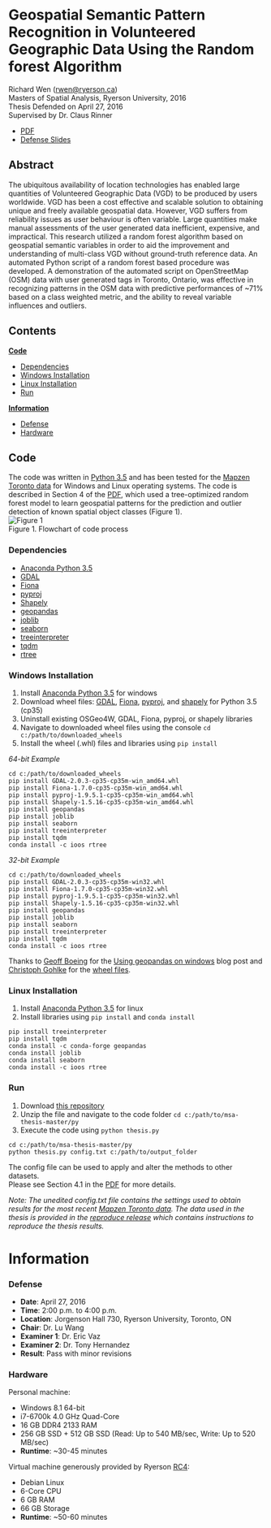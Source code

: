 # Geospatial Semantic Pattern Recognition in Volunteered Geographic Data Using the Random forest Algorithm
Richard Wen (rwen@ryerson.ca)  
Masters of Spatial Analysis, Ryerson University, 2016  
Thesis Defended on April 27, 2016  
Supervised by Dr. Claus Rinner
* [PDF](https://github.com/rwenite/msa-thesis/blob/paper/thesis.pdf)
* [Defense Slides](https://rwenite.github.io/msa-thesis)
  
## Abstract
The ubiquitous availability of location technologies has enabled large quantities of Volunteered Geographic Data (VGD) to be produced by users worldwide. VGD has been a cost effective and scalable solution to obtaining unique and freely available geospatial data. However, VGD suffers from reliability issues as user behaviour is often variable. Large quantities make manual assessments of the user generated data inefficient, expensive, and impractical. This research utilized a random forest algorithm based on geospatial semantic variables in order to aid the improvement and understanding of multi-class VGD without ground-truth reference data. An automated Python script of a random forest based procedure was developed. A demonstration of the automated script on OpenStreetMap (OSM) data with user generated tags in Toronto, Ontario, was effective in recognizing patterns in the OSM data with predictive performances of ~71% based on a class weighted metric, and the ability to reveal variable influences and outliers.
  
## Contents
**[Code](https://github.com/rwenite/msa-thesis#code)**  
* [Dependencies](https://github.com/rwenite/msa-thesis#dependencies)  
* [Windows Installation](https://github.com/rwenite/msa-thesis#windows-installation)  
* [Linux Installation](https://github.com/rwenite/msa-thesis#linux-installation)  
* [Run](https://github.com/rwenite/msa-thesis#run)  
  
**[Information](https://github.com/rwenite/msa-thesis#information)**  
* [Defense](https://github.com/rwenite/msa-thesis#defense)  
* [Hardware](https://github.com/rwenite/msa-thesis#hardware)
  
## Code
The code was written in [Python 3.5](https://www.python.org/about/) and has been tested for the [Mapzen Toronto data](https://mapzen.com/data/metro-extracts/metro/toronto_canada/) for Windows and Linux operating systems. The code is described in Section 4 of the [PDF](https://github.com/rwenite/msa-thesis/blob/paper/thesis.pdf), which used a tree-optimized random forest model to learn geospatial patterns for the prediction and outlier detection of known spatial object classes (Figure 1).  
![Figure 1](https://github.com/rwenite/msa-thesis/blob/master/methods.png)  
Figure 1. Flowchart of code process  

### Dependencies
* [Anaconda Python 3.5](https://www.continuum.io/downloads/)  
* [GDAL](http://www.gdal.org/)  
* [Fiona](http://toblerity.org/fiona/manual.html)  
* [pyproj](https://github.com/jswhit/pyproj)  
* [Shapely](https://github.com/Toblerity/Shapely)  
* [geopandas](http://geopandas.org/)  
* [joblib](https://pythonhosted.org/joblib/)  
* [seaborn](https://stanford.edu/~mwaskom/software/seaborn/)  
* [treeinterpreter](https://github.com/andosa/treeinterpreter)  
* [tqdm](https://github.com/noamraph/tqdm)  
* [rtree](http://toblerity.org/rtree/)  
  
### Windows Installation
1. Install [Anaconda Python 3.5](https://www.continuum.io/downloads#windows) for windows
2. Download wheel files: [GDAL](http://www.lfd.uci.edu/~gohlke/pythonlibs/#gdal), [Fiona](http://www.lfd.uci.edu/~gohlke/pythonlibs/#fiona), [pyproj](http://www.lfd.uci.edu/~gohlke/pythonlibs/#pyproj), and [shapely](http://www.lfd.uci.edu/~gohlke/pythonlibs/#shapely) for Python 3.5 (cp35)
3. Uninstall existing OSGeo4W, GDAL, Fiona, pyproj, or shapely libraries
4. Navigate to downloaded wheel files using the console `cd c:/path/to/downloaded_wheels`
5. Install the wheel (.whl) files and libraries using `pip install`  
  
*64-bit Example*
```shell
cd c:/path/to/downloaded_wheels
pip install GDAL-2.0.3-cp35-cp35m-win_amd64.whl
pip install Fiona-1.7.0-cp35-cp35m-win_amd64.whl
pip install pyproj-1.9.5.1-cp35-cp35m-win_amd64.whl
pip install Shapely-1.5.16-cp35-cp35m-win_amd64.whl
pip install geopandas
pip install joblib
pip install seaborn
pip install treeinterpreter
pip install tqdm
conda install -c ioos rtree
```  

*32-bit Example*
```shell
cd c:/path/to/downloaded_wheels
pip install GDAL-2.0.3-cp35-cp35m-win32.whl
pip install Fiona-1.7.0-cp35-cp35m-win32.whl
pip install pyproj-1.9.5.1-cp35-cp35m-win32.whl
pip install Shapely-1.5.16-cp35-cp35m-win32.whl
pip install geopandas
pip install joblib
pip install seaborn
pip install treeinterpreter
pip install tqdm
conda install -c ioos rtree
```  

Thanks to [Geoff Boeing](http://geoffboeing.com/about/) for the [Using geopandas on windows](http://geoffboeing.com/2014/09/using-geopandas-windows/) blog post and [Christoph Gohlke](http://www.lfd.uci.edu/~gohlke/) for the [wheel files](http://www.lfd.uci.edu/~gohlke/pythonlibs/).
  
### Linux Installation
1. Install [Anaconda Python 3.5](https://www.continuum.io/downloads#linux) for linux  
2. Install libraries using `pip install` and `conda install`  
```shell
pip install treeinterpreter
pip install tqdm
conda install -c conda-forge geopandas
conda install joblib
conda install seaborn
conda install -c ioos rtree
``` 

### Run
1. Download [this repository](https://github.com/rwenite/msa-thesis/archive/master.zip)  
2. Unzip the file and navigate to the code folder `cd c:/path/to/msa-thesis-master/py`  
3. Execute the code using `python thesis.py`
```shell
cd c:/path/to/msa-thesis-master/py
python thesis.py config.txt c:/path/to/output_folder
```  
The config file can be used to apply and alter the methods to other datasets.  
Please see Section 4.1 in the [PDF](https://github.com/rwenite/msa-thesis/blob/paper/thesis.pdf) for more details.  
  
*Note: The unedited config.txt file contains the settings used to obtain results for the most recent [Mapzen Toronto data](https://mapzen.com/data/metro-extracts/metro/toronto_canada/). The data used in the thesis is provided in the  [reproduce release](https://github.com/rwenite/msa-thesis/releases/tag/v1.0-reproduce) which contains instructions to reproduce the thesis results.*

# Information

### Defense
* **Date**: April 27, 2016
* **Time**: 2:00 p.m. to 4:00 p.m.
* **Location**: Jorgenson Hall 730, Ryerson University, Toronto, ON
* **Chair**: Dr. Lu Wang
* **Examiner 1**: Dr. Eric Vaz
* **Examiner 2**: Dr. Tony Hernandez
* **Result**: Pass with minor revisions  

### Hardware
Personal machine:
* Windows 8.1 64-bit  
* i7-6700k 4.0 GHz Quad-Core  
* 16 GB DDR4 2133 RAM  
* 256 GB SSD + 512 GB SSD (Read: Up to 540 MB/sec, Write: Up to 520 MB/sec)  
* **Runtime**: ~30-45 minutes  

Virtual machine generously provided by Ryerson [RC4](http://rc4.ryerson.ca/):
* Debian Linux  
* 6-Core CPU  
* 6 GB RAM  
* 66 GB Storage  
* **Runtime**: ~50-60 minutes  
  
